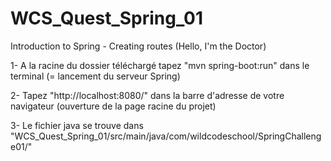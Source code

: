 # WCS_Quest_Spring_01
Introduction to Spring - Creating routes (Hello, I'm the Doctor)

1- A la racine du dossier téléchargé tapez "mvn spring-boot:run" dans le terminal (= lancement du serveur Spring)

2- Tapez "http://localhost:8080/" dans la barre d'adresse de votre navigateur (ouverture de la page racine du projet)

3- Le fichier java se trouve dans "WCS_Quest_Spring_01/src/main/java/com/wildcodeschool/SpringChallenge01/"

